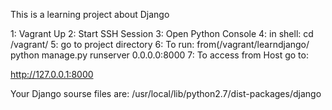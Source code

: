 This is a learning project about Django

1: Vagrant Up
2: Start SSH Session
3: Open Python Console
4: in shell: cd /vagrant/
5: go to project directory
6:
To run:
from(/vagrant/learndjango/
python manage.py runserver 0.0.0.0:8000
7:
To access from Host go to:

http://127.0.0.1:8000

Your Django sourse files are:
/usr/local/lib/python2.7/dist-packages/django
